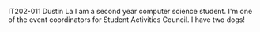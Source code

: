 IT202-011
Dustin La
I am a second year computer science student.
I'm one of the event coordinators for Student Activities Council.
I have two dogs!
